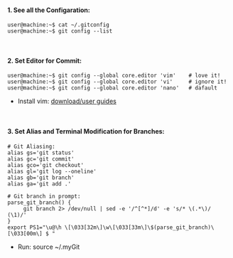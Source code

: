 #### 1. See all the Configaration:
```console
user@machine:~$ cat ~/.gitconfig
user@machine:~$ git config --list
```

&nbsp;

#### 2. Set Editor for Commit:
```console
user@machine:~$ git config --global core.editor 'vim'    # love it!
user@machine:~$ git config --global core.editor 'vi'     # ignore it!
user@machine:~$ git config --global core.editor 'nano'   # dafault
```
- Install vim: [download/user guides](https://github.com/mrzResearchArena/IDE/blob/master/vim.md)

&nbsp;

#### 3. Set Alias and Terminal Modification for Branches:
```
# Git Aliasing:
alias gs='git status'
alias gc='git commit'
alias gco='git checkout'
alias gl='git log --oneline'
alias gb='git branch'
alias ga='git add .'

# Git branch in prompt:
parse_git_branch() {
     git branch 2> /dev/null | sed -e '/^[^*]/d' -e 's/* \(.*\)/ (\1)/'
}
export PS1="\u@\h \[\033[32m\]\w\[\033[33m\]\$(parse_git_branch)\[\033[00m\] $ "
```
- Run: source ~/.myGit

&nbsp;

